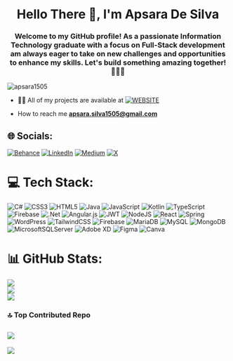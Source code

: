 <h1 align="center">Hello There 👋, I'm Apsara De Silva</h1>
<h3 align="center">Welcome to my GitHub profile! As a passionate Information Technology graduate with a focus on Full-Stack development am always eager to take on new challenges and opportunities to enhance my skills. Let's build something amazing together! 👨🏽‍💻</h3>

<p align="left">
  <img src="https://komarev.com/ghpvc/?username=apsara1505&label=Profile%20views&color=orange&style=flat-square" alt="apsara1505" />
</p>

- 👨‍💻 All of my projects are available at [![WEBSITE](https://img.shields.io/badge/WEBSITE-100000?style=for-the-badge&logo=website&logoColor=white)](https://github.com/Apsara1505/Apsara-Portfolio-Website)

- How to reach me **apsara.silva1505@gmail.com**

## 🌐 Socials:
[![Behance](https://img.shields.io/badge/Behance-1769ff?logo=behance&logoColor=white)](https://behance.net/https://www.behance.net/aapdesilva) [![LinkedIn](https://img.shields.io/badge/LinkedIn-%230077B5.svg?logo=linkedin&logoColor=white)](https://linkedin.com/in/https://www.linkedin.com/in/apsara-pd-silva/) [![Medium](https://img.shields.io/badge/Medium-12100E?logo=medium&logoColor=white)](https://medium.com/@https://medium.com/@apsaradesilva) [![X](https://img.shields.io/badge/X-black.svg?logo=X&logoColor=white)](https://x.com/https://twitter.com/Saara1505) 

# 💻 Tech Stack:
![C#](https://img.shields.io/badge/c%23-%23239120.svg?style=for-the-badge&logo=csharp&logoColor=white) ![CSS3](https://img.shields.io/badge/css3-%231572B6.svg?style=for-the-badge&logo=css3&logoColor=white) ![HTML5](https://img.shields.io/badge/html5-%23E34F26.svg?style=for-the-badge&logo=html5&logoColor=white) ![Java](https://img.shields.io/badge/java-%23ED8B00.svg?style=for-the-badge&logo=openjdk&logoColor=white) ![JavaScript](https://img.shields.io/badge/javascript-%23323330.svg?style=for-the-badge&logo=javascript&logoColor=%23F7DF1E) ![Kotlin](https://img.shields.io/badge/kotlin-%237F52FF.svg?style=for-the-badge&logo=kotlin&logoColor=white) ![TypeScript](https://img.shields.io/badge/typescript-%23007ACC.svg?style=for-the-badge&logo=typescript&logoColor=white) ![Firebase](https://img.shields.io/badge/firebase-%23039BE5.svg?style=for-the-badge&logo=firebase) ![.Net](https://img.shields.io/badge/.NET-5C2D91?style=for-the-badge&logo=.net&logoColor=white) ![Angular.js](https://img.shields.io/badge/angular.js-%23E23237.svg?style=for-the-badge&logo=angularjs&logoColor=white) ![JWT](https://img.shields.io/badge/JWT-black?style=for-the-badge&logo=JSON%20web%20tokens) ![NodeJS](https://img.shields.io/badge/node.js-6DA55F?style=for-the-badge&logo=node.js&logoColor=white) ![React](https://img.shields.io/badge/react-%2320232a.svg?style=for-the-badge&logo=react&logoColor=%2361DAFB) ![Spring](https://img.shields.io/badge/spring-%236DB33F.svg?style=for-the-badge&logo=spring&logoColor=white) ![WordPress](https://img.shields.io/badge/WordPress-%23117AC9.svg?style=for-the-badge&logo=WordPress&logoColor=white) ![TailwindCSS](https://img.shields.io/badge/tailwindcss-%2338B2AC.svg?style=for-the-badge&logo=tailwind-css&logoColor=white) ![Firebase](https://img.shields.io/badge/Firebase-039BE5?style=for-the-badge&logo=Firebase&logoColor=white) ![MariaDB](https://img.shields.io/badge/MariaDB-003545?style=for-the-badge&logo=mariadb&logoColor=white) ![MySQL](https://img.shields.io/badge/mysql-%2300000f.svg?style=for-the-badge&logo=mysql&logoColor=white) ![MongoDB](https://img.shields.io/badge/MongoDB-%234ea94b.svg?style=for-the-badge&logo=mongodb&logoColor=white) ![MicrosoftSQLServer](https://img.shields.io/badge/Microsoft%20SQL%20Server-CC2927?style=for-the-badge&logo=microsoft%20sql%20server&logoColor=white) ![Adobe XD](https://img.shields.io/badge/Adobe%20XD-470137?style=for-the-badge&logo=Adobe%20XD&logoColor=#FF61F6) ![Figma](https://img.shields.io/badge/figma-%23F24E1E.svg?style=for-the-badge&logo=figma&logoColor=white) ![Canva](https://img.shields.io/badge/Canva-%2300C4CC.svg?style=for-the-badge&logo=Canva&logoColor=white)

# 📊 GitHub Stats:
![](https://github-readme-stats.vercel.app/api?username=apsara1505&theme=monokai&hide_border=false&include_all_commits=false&count_private=false)<br/>
![](https://github-readme-streak-stats.herokuapp.com/?user=apsara1505&theme=monokai&hide_border=false)<br/>
![](https://github-readme-stats.vercel.app/api/top-langs/?username=apsara1505&theme=monokai&hide_border=false&include_all_commits=false&count_private=false&layout=compact)

### 🔝 Top Contributed Repo
![](https://github-contributor-stats.vercel.app/api?username=apsara1505&limit=5&theme=monokai&combine_all_yearly_contributions=true)
---
[![](https://visitcount.itsvg.in/api?id=apsara1505&icon=0&color=5)](https://visitcount.itsvg.in)

<!-- Proudly created with GPRM ( https://gprm.itsvg.in ) -->
